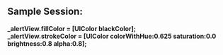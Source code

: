 Sample Session:
---------------

<b>_alertView.fillColor = [UIColor blackColor];</b><br />
<b>_alertView.strokeColor = [UIColor colorWithHue:0.625 saturation:0.0 brightness:0.8 alpha:0.8];</b>